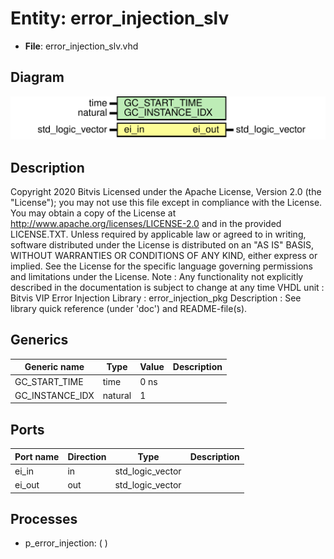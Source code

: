 # Entity: error_injection_slv

- **File**: error_injection_slv.vhd
## Diagram

![Diagram](error_injection_slv.svg "Diagram")
## Description

Copyright 2020 Bitvis
Licensed under the Apache License, Version 2.0 (the "License"); you may not use this file except in compliance with the License.
You may obtain a copy of the License at http://www.apache.org/licenses/LICENSE-2.0 and in the provided LICENSE.TXT.
Unless required by applicable law or agreed to in writing, software distributed under the License is distributed on
an "AS IS" BASIS, WITHOUT WARRANTIES OR CONDITIONS OF ANY KIND, either express or implied.
See the License for the specific language governing permissions and limitations under the License.
Note : Any functionality not explicitly described in the documentation is subject to change at any time
VHDL unit     : Bitvis VIP Error Injection Library : error_injection_pkg
Description   : See library quick reference (under 'doc') and README-file(s).
## Generics

| Generic name    | Type    | Value | Description |
| --------------- | ------- | ----- | ----------- |
| GC_START_TIME   | time    | 0 ns  |             |
| GC_INSTANCE_IDX | natural | 1     |             |
## Ports

| Port name | Direction | Type             | Description |
| --------- | --------- | ---------------- | ----------- |
| ei_in     | in        | std_logic_vector |             |
| ei_out    | out       | std_logic_vector |             |
## Processes
- p_error_injection: (  )
